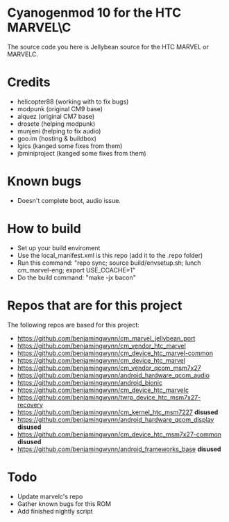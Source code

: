 Cyanogenmod 10 for the HTC MARVEL\C
==============================

The source code you here is Jellybean source for the HTC MARVEL or MARVELC.

Credits
==============================

- helicopter88 (working with to fix bugs)
- modpunk (original CM9 base)
- alquez (original CM7 base)
- drosete (helping modpunk)
- munjeni (helping to fix audio)
- goo.im (hosting & buildbox)
- lgics (kanged some fixes from them)
- jbminiproject (kanged some fixes from them)

Known bugs
==============================

- Doesn't complete boot, audio issue. 

How to build
==============================

- Set up your build enviroment
- Use the local_manifest.xml is this repo (add it to the .repo folder) 
- Run this command: "repo sync; source build/envsetup.sh; lunch cm_marvel-eng; export USE_CCACHE=1"
- Do the build command: "make -jx bacon"

Repos that are for this project
===============================

The following repos are based for this project:

- https://github.com/benjamingwynn/cm_marvel_jellybean_port
- https://github.com/benjamingwynn/cm_vendor_htc_marvel
- https://github.com/benjamingwynn/cm_device_htc_marvel-common
- https://github.com/benjamingwynn/cm_device_htc_marvel
- https://github.com/benjamingwynn/cm_vendor_qcom_msm7x27
- https://github.com/benjamingwynn/android_hardware_qcom_audio
- https://github.com/benjamingwynn/android_bionic
- https://github.com/benjamingwynn/cm_device_htc_marvelc
- https://github.com/benjamingwynn/twrp_device_htc_msm7x27-recovery
- https://github.com/benjamingwynn/cm_kernel_htc_msm7227 **disused**
- https://github.com/benjamingwynn/android_hardware_qcom_display **disused**
- https://github.com/benjamingwynn/cm_device_htc_msm7x27-common **disused**
- https://github.com/benjamingwynn/android_frameworks_base **disused**

Todo
==============================

- Update marvelc's repo
- Gather known bugs for this ROM
- Add finished nightly script

